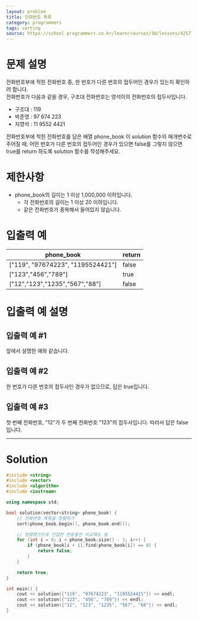 ```yaml
---
layout: problem
title: 전화번호 목록
category: programmers
tags: sorting
source: https://school.programmers.co.kr/learn/courses/30/lessons/42577
---
```


# 문제 설명

전화번호부에 적힌 전화번호 중, 한 번호가 다른 번호의 접두어인 경우가 있는지 확인하려 합니다.  
전화번호가 다음과 같을 경우, 구조대 전화번호는 영석이의 전화번호의 접두사입니다.

- 구조대 : 119
- 박준영 : 97 674 223
- 지영석 : 11 9552 4421

전화번호부에 적힌 전화번호를 담은 배열 phone_book 이 solution 함수의 매개변수로 주어질 때, 어떤 번호가 다른 번호의 접두어인 경우가 있으면 false를 그렇지 않으면 true를 return 하도록 solution 함수를 작성해주세요.

# 제한사항

- phone_book의 길이는 1 이상 1,000,000 이하입니다.
    - 각 전화번호의 길이는 1 이상 20 이하입니다.
    - 같은 전화번호가 중복해서 들어있지 않습니다.

# 입출력 예

| phone_book | return |
| --- | --- |
| ["119", "97674223", "1195524421"] | false |
| ["123","456","789"] | true |
| ["12","123","1235","567","88"] | false |

# 입출력 예 설명

## 입출력 예 #1

앞에서 설명한 예와 같습니다.

## 입출력 예 #2

한 번호가 다른 번호의 접두사인 경우가 없으므로, 답은 true입니다.

## 입출력 예 #3

첫 번째 전화번호, "12"가 두 번째 전화번호 "123"의 접두사입니다. 따라서 답은 false입니다.

---

# Solution

```cpp
#include <string>
#include <vector>
#include <algorithm>
#include <iostream>

using namespace std;

bool solution(vector<string> phone_book) {
    // 전화번호 목록을 정렬하기
    sort(phone_book.begin(), phone_book.end());

    // 정렬했으므로 인접한 번호들만 비교해도 됨
    for (int i = 0; i < phone_book.size() - 1; i++) {
        if (phone_book[i + 1].find(phone_book[i]) == 0) {
            return false;
        }
    }

    return true;
}

int main() {
    cout << solution({"119", "97674223", "1195524421"}) << endl;
    cout << solution({"123", "456", "789"}) << endl;
    cout << solution({"12", "123", "1235", "567", "88"}) << endl;
}
```
